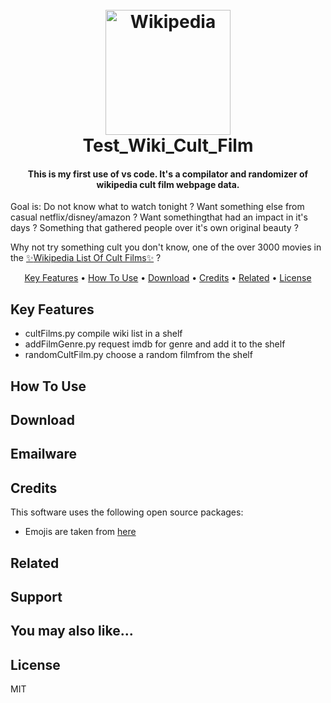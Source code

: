 


<h1 align="center">
  <br>
  <a href="https://en.wikipedia.org/wiki/List_of_cult_films"><img src="https://upload.wikimedia.org/wikipedia/en/8/80/Wikipedia-logo-v2.svg" alt="Wikipedia" width="200"></a>
  <br>
  Test_Wiki_Cult_Film
  <br>
</h1>

<h4 align="center">
This is my first use of vs code. It's a compilator and randomizer of wikipedia cult film webpage data.
</h4>


Goal is: Do not know what to watch tonight ? Want something else from casual netflix/disney/amazon ? 
Want somethingthat had an impact in it's days ? Something that gathered people over it's own original beauty ?

Why not try something cult you don't know, one of the over 3000 movies in the <a href="https://en.wikipedia.org/wiki/List_of_cult_films" target="_blank">:sparkles:Wikipedia List Of Cult Films:sparkles:</a> ? 




<p align="center">
  <a href="#key-features">Key Features</a> •
  <a href="#how-to-use">How To Use</a> •
  <a href="#download">Download</a> •
  <a href="#credits">Credits</a> •
  <a href="#related">Related</a> •
  <a href="#license">License</a>
</p>


## Key Features

* cultFilms.py compile wiki list in a shelf 
* addFilmGenre.py request imdb for genre and add it to the shelf
* randomCultFilm.py choose a random filmfrom the shelf

## How To Use




## Download



## Emailware


## Credits

This software uses the following open source packages:

- Emojis are taken from [here](https://github.com/arvida/emoji-cheat-sheet.com)


## Related


## Support

</a>

## You may also like...


## License

MIT



